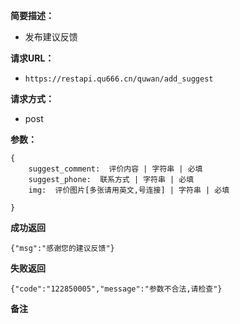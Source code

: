 
**简要描述：** 

- 发布建议反馈

**请求URL：** 
- ` https://restapi.qu666.cn/quwan/add_suggest `
  
**请求方式：**
- post

**参数：** 
```
{
    suggest_comment:  评价内容 | 字符串 | 必填
    suggest_phone:  联系方式 | 字符串 | 必填
    img:  评价图片[多张请用英文,号连接] | 字符串 | 必填
    
} 

```




 **成功返回**
```
{"msg":"感谢您的建议反馈"}
```

 **失败返回** 

```
{"code":"122850005","message":"参数不合法,请检查"}

```

 **备注** 

